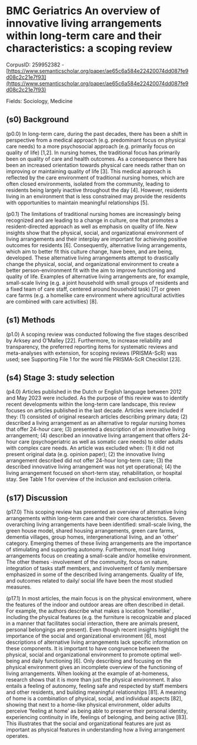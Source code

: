 # BMC Geriatrics An overview of innovative living arrangements within long-term care and their characteristics: a scoping review

CorpusID: 259952382 - [https://www.semanticscholar.org/paper/ae65c6a584e22420074dd087fe9d08c2c21e7f93](https://www.semanticscholar.org/paper/ae65c6a584e22420074dd087fe9d08c2c21e7f93)

Fields: Sociology, Medicine

## (s0) Background
(p0.0) In long-term care, during the past decades, there has been a shift in perspective from a medical approach (e.g. predominant focus on physical care needs) to a more psychosocial approach (e.g. primarily focus on quality of life) [1,2]. In nursing homes, the traditional focus has primarily been on quality of care and health outcomes. As a consequence there has been an increased orientation towards physical care needs rather than on improving or maintaining quality of life [3]. This medical approach is reflected by the care environment of traditional nursing homes, which are often closed environments, isolated from the community, leading to residents being largely inactive throughout the day [4]. However, residents living in an environment that is less constrained may provide the residents with opportunities to maintain meaningful relationships [5].

(p0.1) The limitations of traditional nursing homes are increasingly being recognized and are leading to a change in culture, one that promotes a resident-directed approach as well as emphasis on quality of life. New insights show that the physical, social, and organizational environment of living arrangements and their interplay are important for achieving positive outcomes for residents [6]. Consequently, alternative living arrangements, which aim to better fit this culture change, have been, and are being, developed. These alternative living arrangements attempt to drastically change the physical, social, and organizational environment to create a better person-environment fit with the aim to improve functioning and quality of life. Examples of alternative living arrangements are, for example, small-scale living (e.g. a joint household with small groups of residents and a fixed team of care staff, centered around household task) [7] or green care farms (e.g. a homelike care environment where agricultural activities are combined with care activities) [8].
## (s1) Methods
(p1.0) A scoping review was conducted following the five stages described by Arksey and O'Malley [22]. Furthermore, to increase reliability and transparency, the preferred reporting items for systematic reviews and meta-analyses with extension, for scoping reviews (PRISMA-ScR) was used; see Supporting File 1 for the word file PRISMA-ScR Checklist [23].
## (s4) Stage 3: study selection
(p4.0) Articles published in the Dutch or English language between 2012 and May 2023 were included. As the purpose of this review was to identify recent developments within the long-term care landscape, this review focuses on articles published in the last decade. Articles were included if they: (1) consisted of original research articles describing primary data; (2) described a living arrangement as an alternative to regular nursing homes that offer 24-hour care; (3) presented a description of an innovative living arrangement; (4) described an innovative living arrangement that offers 24-hour care (psychogeriatric as well as somatic care needs) to older adults with complex care needs. An article was excluded when: (1) it did not present original data (e.g. opinion paper); (2) the innovative living arrangement described did not offer 24-hour long-term care; (3) the described innovative living arrangement was not yet operational; (4) the living arrangement focused on short-term stay, rehabilitation, or hospital stay. See Table 1 for overview of the inclusion and exclusion criteria.
## (s17) Discussion
(p17.0) This scoping review has presented an overview of alternative living arrangements within long-term care and their core characteristics. Seven overarching living arrangements have been identified: small-scale living, the green house model, shared housing arrangements, green care farms, dementia villages, group homes, intergenerational living, and an 'other' category. Emerging themes of these living arrangements are the importance of stimulating and supporting autonomy. Furthermore, most living arrangements focus on creating a small-scale and/or homelike environment. The other themes -involvement of the community, focus on nature, integration of tasks staff members, and involvement of family membersare emphasized in some of the described living arrangements. Quality of life, and outcomes related to daily/ social life have been the most studied measures.

(p17.1) In most articles, the main focus is on the physical environment, where the features of the indoor and outdoor areas are often described in detail. For example, the authors describe what makes a location 'homelike' , including the physical features (e.g. the furniture is recognizable and placed in a manner that facilitates social interaction, there are animals present, personal belongings are present). Even though recent insights highlight the importance of the social and organizational environment [6], most descriptions of alternative living arrangements lack specific information on these components. It is important to have congruence between the physical, social and organizational environment to promote optimal well-being and daily functioning [6]. Only describing and focusing on the physical environment gives an incomplete overview of the functioning of living arrangements. When looking at the example of at-homeness, research shows that it is more than just the physical environment. It also entails a feeling of autonomy, feeling safe and respected by staff members and other residents, and building meaningful relationships [81]. A meaning of home is a combination of physical, social, and individual aspects [82], showing that next to a home-like physical environment, older adults perceive 'feeling at home' as being able to preserve their personal identity, experiencing continuity in life, feelings of belonging, and being active [83]. This illustrates that the social and organizational features are just as important as physical features in understanding how a living arrangement operates.
